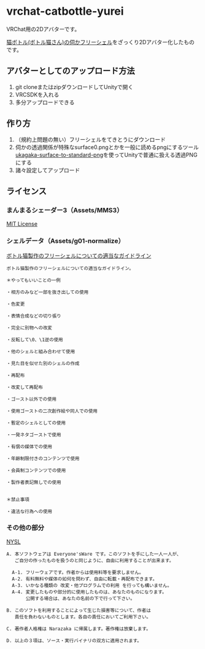 # vrchat-catbottle-yurei

VRChat用の2Dアバターです。

[猫ボトル(ボトル猫さん)の伺かフリーシェル](http://catbottle.sakura.ne.jp/souko_fs.html)をざっくり2Dアバター化したものです。

## アバターとしてのアップロード方法

1. git cloneまたはzipダウンロードしてUnityで開く
2. VRCSDKを入れる
3. 多分アップロードできる

## 作り方

1. （規約上問題の無い）フリーシェルをてきとうにダウンロード
2. 伺かの透過関係が特殊なsurface0.pngとかを一般に読めるpngにするツール [ukagaka-surface-to-standard-png](https://www.npmjs.com/package/ukagaka-surface-to-standard-png)を使ってUnityで普通に扱える透過PNGにする
3. 諸々設定してアップロード

## ライセンス

### まんまるシェーダー3（Assets/MMS3）

[MIT License](Assets/MMS3/LICENSE)

### シェルデータ（Assets/g01-normalize）

[ボトル猫製作のフリーシェルについての適当なガイドライン](http://catbottle.sakura.ne.jp/shell_memo.txt)

```
ボトル猫製作のフリーシェルについての適当なガイドライン。

＊やってもいいことの一例

・相方のみなど一部を抜き出しての使用

・色変更

・表情合成などの切り張り

・完全に別物への改変

・反転して\0、\1逆の使用

・他のシェルと組み合わせて使用

・見た目を似せた別のシェルの作成

・再配布

・改変して再配布

・ゴースト以外での使用

・使用ゴーストの二次創作絵や同人での使用

・暫定のシェルとしての使用

・一発ネタゴーストで使用

・有償の媒体での使用

・年齢制限付きのコンテンツで使用

・会員制コンテンツでの使用

・製作者表記無しでの使用


＊禁止事項

・違法な行為への使用
```

### その他の部分

[NYSL](http://www.kmonos.net/nysl/)

```
A. 本ソフトウェアは Everyone'sWare です。このソフトを手にした一人一人が、
   ご自分の作ったものを扱うのと同じように、自由に利用することが出来ます。

  A-1. フリーウェアです。作者からは使用料等を要求しません。
  A-2. 有料無料や媒体の如何を問わず、自由に転載・再配布できます。
  A-3. いかなる種類の 改変・他プログラムでの利用 を行っても構いません。
  A-4. 変更したものや部分的に使用したものは、あなたのものになります。
       公開する場合は、あなたの名前の下で行って下さい。

B. このソフトを利用することによって生じた損害等について、作者は
   責任を負わないものとします。各自の責任においてご利用下さい。

C. 著作者人格権は Narazaka に帰属します。著作権は放棄します。

D. 以上の３項は、ソース・実行バイナリの双方に適用されます。
```
